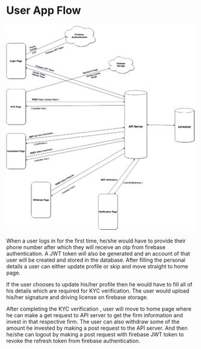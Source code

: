 # User App Flow

![](../.gitbook/assets/app-flow.png)

When a user logs in for the first time, he/she would have to provide their phone number after which they will receive an otp from firebase authentication. A JWT token will also be generated and an account of that user will be created and stored in the database. After filling the personal details a user can either update profile or skip and move straight to home page.

If the user chooses to update his/her profile then he would have to fill all of his details which are required for KYC verification. The user would upload his/her signature and driving license on firebase storage.

After completing the KYC verification , user will move to home page where he can make a get request to API server to get the firm information and invest in that respective firm. The user can also withdraw some of the amount he invested by making a post request to the API server. And then he/she can logout by making a post request with firebase JWT token to revoke the refresh token from firebase authentication.


